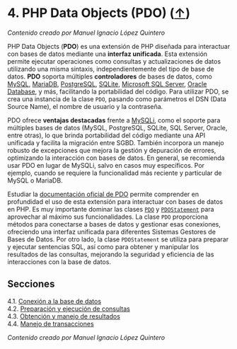 # 4. PHP Data Objects (PDO) ([↑](../README.md))

_Contenido creado por Manuel Ignacio López Quintero_

PHP Data Objects (**PDO**) es una extensión de PHP diseñada para interactuar con bases de datos mediante una **interfaz unificada**. Esta extensión permite ejecutar operaciones como consultas y actualizaciones de datos utilizando una misma sintaxis, independientemente del tipo de base de datos. **PDO** soporta múltiples **controladores** de bases de datos, como [MySQL](https://en.wikipedia.org/wiki/MySQL), [MariaDB](https://en.wikipedia.org/wiki/MariaDB), [PostgreSQL](https://en.wikipedia.org/wiki/PostgreSQL), [SQLite](https://en.wikipedia.org/wiki/SQLite), [Microsoft SQL Server](https://en.wikipedia.org/wiki/Microsoft_SQL_Server), [Oracle Database](https://en.wikipedia.org/wiki/Oracle_Database), y más, facilitando la portabilidad del código. Para utilizar PDO, se crea una instancia de la clase `PDO`, pasando como parámetros el DSN (Data Source Name), el nombre de usuario y la contraseña.

PDO ofrece **ventajas destacadas** frente a [MySQLi](https://www.php.net/manual/book.mysqli.php), como el soporte para múltiples bases de datos (MySQL, PostgreSQL, SQLite, SQL Server, Oracle, entre otras), lo que brinda portabilidad del código mediante una API unificada y facilita la migración entre SGBD. También incorpora un manejo robusto de excepciones que mejora la gestión y depuración de errores, optimizando la interacción con bases de datos. En general, se recomienda usar PDO en lugar de MySQLi, salvo en casos muy específicos. Por ejemplo, cuando se requiere la funcionalidad más reciente y particular de MySQL o MariaDB.

Estudiar la [documentación oficial de PDO](https://www.php.net/manual/book.pdo.php) permite comprender en profundidad el uso de esta extensión para interactuar con bases de datos en PHP.  Es muy importante dominar las clases [`PDO`](https://www.php.net/manual/class.pdo.php) y [`PDOStatement`](https://www.php.net/manual/class.pdostatement.php) para aprovechar al máximo sus funcionalidades. La clase `PDO` proporciona métodos para conectarse a bases de datos y gestionar esas conexiones, ofreciendo una interfaz unificada para diferentes Sistemas Gestores de Bases de Datos. Por otro lado, la clase `PDOStatement` se utiliza para preparar y ejecutar sentencias SQL, así como para obtener y manipular los resultados de las consultas, mejorando la seguridad y eficiencia de las interacciones con la base de datos.

## Secciones

4.1. [Conexión a la base de datos](4.1.md)<br />
4.2. [Preparación y ejecución de consultas](4.2.md)<br />
4.3. [Obtención y manejo de resultados](4.3.md)<br />
4.4. [Manejo de transacciones](4.4.md)<br />

_Contenido creado por Manuel Ignacio López Quintero_
